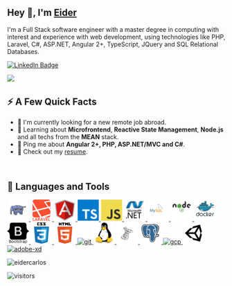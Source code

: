 <h2>Hey 👋, I'm <a href="#">Eider</a></h2>
<p>I'm a Full Stack software engineer with a master degree in computing with interest and experience with web development, using technologies like PHP, Laravel, C#, ASP.NET, Angular 2+, TypeScript, JQuery and SQL Relational Databases.

<a href="https://www.linkedin.com/in/eider-carlos-44445245/"><img src="https://img.shields.io/badge/-@eidercarlos-0077B5?style=flat-square&amp;labelColor=0077B5&amp;logo=LinkedIn&amp;link=https://www.linkedin.com/in/eider-carlos-44445245/" alt="LinkedIn Badge"></a></p>
<p>
<img src="https://media1.giphy.com/media/13HgwGsXF0aiGY/giphy.gif" />
</p>
<h2>⚡️ A Few Quick Facts</h2>
<ul>
<li>🔭 I'm currently looking for a new remote job abroad.</li>
<li>🧐 Learning about <strong>Microfrontend</strong>, <strong>Reactive State Management</strong>, <strong>Node.js</strong> and all techs from the <strong>MEAN</strong> stack.</li>
<li>💬 Ping me about <strong>Angular 2+, PHP, ASP.NET/MVC and C#</strong>.</li>
<li>📙 Check out my <a href="https://docs.google.com/document/d/1gJ97rpp1FhcIj5kTwS02VVv2OBuSyvpE4uGOVC_RHhY/edit?usp=sharing">resume</a>.
</ul>
&nbsp;

## 🧰 Languages and Tools
<p align="left">
<a href="https://www.php.net/" rel="nofollow"> 
    <img src="icons/php2-svgrepo-com.svg" alt="PHP" width="50" height="50" />
</a>
<a href="https://laravel.com/" rel="nofollow"> 
    <img src="https://raw.githubusercontent.com/devicons/devicon/master/icons/laravel/laravel-plain-wordmark.svg" alt="laravel" width="50" height="50">
</a>
<a href="https://angular.io/" rel="nofollow">
    <img  src="https://raw.githubusercontent.com/devicons/devicon/master/icons/angularjs/angularjs-original.svg" alt="Angular2+" width="50" height="50" />
</a>
<a href="https://www.typescriptlang.org/" rel="nofollow">
    <img src="https://raw.githubusercontent.com/devicons/devicon/master/icons/typescript/typescript-original.svg" alt="typescript" width="50" height="50" />
</a>
<a href="https://www.javascript.com/" rel="nofollow">    
    <img src="https://raw.githubusercontent.com/devicons/devicon/master/icons/javascript/javascript-original.svg" alt="javascript" width="50" height="50" />
</a>
<a href="https://dotnet.microsoft.com/" rel="nofollow"> 
    <img src="icons/dotnet-svgrepo-com.svg" alt=".NET" width="50" height="50" />
</a>
<a href="https://www.mysql.com/" rel="nofollow"> 
    <img src="icons/mysql-logo-svgrepo-com.svg" alt="mysql" width="50" height="50" />
</a>
<a href="https://nodejs.org/" rel="nofollow"> 
    <img  src="icons/nodejs-svgrepo-com.svg" alt="nodejs" width="50" height="50" />
</a>
<a href="https://www.docker.com/" rel="nofollow">
    <img src="icons/docker-logo-svgrepo-com.svg" alt="Docker" width="50" height="50" />
</a>
<a href="https://getbootstrap.com" rel="nofollow"> 
    <img src="https://raw.githubusercontent.com/devicons/devicon/master/icons/bootstrap/bootstrap-plain-wordmark.svg" alt="bootstrap" width="50" height="50" > 
</a>
<a href="https://www.w3schools.com/css/" rel="nofollow">
    <img src="https://raw.githubusercontent.com/devicons/devicon/master/icons/css3/css3-original-wordmark.svg" alt="css3" width="50" height="50" />
</a>
<a href="https://www.w3schools.com/html/" rel="nofollow">
    <img src="https://raw.githubusercontent.com/devicons/devicon/master/icons/html5/html5-original-wordmark.svg" alt="html5" width="50" height="50" >
</a>
<a href="https://www.w3schools.com/css/" rel="nofollow">
    <img src="https://camo.githubusercontent.com/fbfcb9e3dc648adc93bef37c718db16c52f617ad055a26de6dc3c21865c3321d/68747470733a2f2f7777772e766563746f726c6f676f2e7a6f6e652f6c6f676f732f6769742d73636d2f6769742d73636d2d69636f6e2e737667" alt="git" width="50" height="50" data-canonical-src="https://www.vectorlogo.zone/logos/git-scm/git-scm-icon.svg" >
</a>
<a href="https://www.linux.org/" rel="nofollow">
    <img src="https://raw.githubusercontent.com/devicons/devicon/master/icons/linux/linux-original.svg" alt="linux" width="50" height="50">
</a>
<a href="https://www.microsoft.com/en-us/sql-server" rel="nofollow">
    <img src="icons/msql-server-svgrepo-com.svg" alt="mssql" width="50" height="50" data-canonical-src="https://www.svgrepo.com/show/303229/microsoft-sql-server-logo.svg" >
</a>
<a href="https://www.postgresql.org/" rel="nofollow">
    <img src="icons/postgresql-svgrepo-com.svg" alt="postgresql" width="50" height="50">
</a>
<a href="https://cloud.google.com/" rel="nofollow">
    <img src="https://camo.githubusercontent.com/582944f6627732531ce1a2e20ad43538d1896e16a5f159ea28fd137dbb8e798a/68747470733a2f2f7777772e766563746f726c6f676f2e7a6f6e652f6c6f676f732f676f6f676c655f636c6f75642f676f6f676c655f636c6f75642d69636f6e2e737667" alt="gcp" width="50" height="50" data-canonical-src="https://www.vectorlogo.zone/logos/google_cloud/google_cloud-icon.svg">
</a>
<a href="https://unity.com/" rel="nofollow">
    <img src="icons/unity-svgrepo-com.svg" alt="unity3d" width="50" height="50">
</a>
<a href="https://helpx.adobe.com/xd/get-started.html" rel="nofollow">
    <img src="https://www.svgrepo.com/show/452151/adobe-xd.svg" alt="adobe-xd" width="50" height="50" >
</a>
</p>
<p>
<img src="https://github-readme-stats.vercel.app/api?username=eidercarlos&show_icons=true&count_private=true" alt="eidercarlos" />
</p>
<p>
    <img src="https://visitor-badge.glitch.me/badge?page_id=eidercarlos.eidercarlos" alt="visitors">
</p>